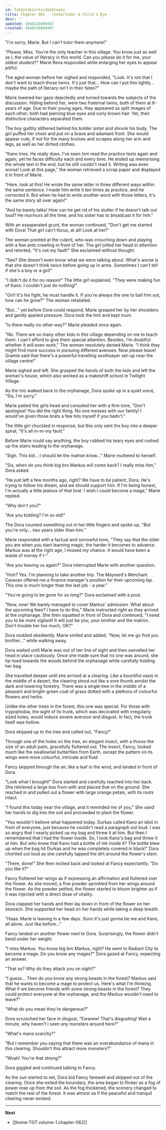 ```yaml
---
id: fi62ytakinrtycda34luw1u
title: Chapter 061 - (Interlude) A Child's Eye
desc: ''
updated: 1648145009467
created: 1648145009467
---
```


"I'm sorry, Marie. But I can't tutor them anymore!"

"Please, Miss. You're the only teacher in this village. You know just as well as I, the value of literacy in this world. Can you please do it for me, your oldest student?" Marie Reva responded while enlarging her eyes to appear pitiful.

The aged woman before her sighed and responded, "Look. It's not that I don't want to teach those twins. It's just that... How can I put this lightly... maybe the path of literacy isn't in their fates?"

Marie lowered her gaze dejectedly and turned towards the subjects of the discussion. Hiding behind her, were two fraternal twins, both of them at 6-years of age. Due to their young ages, they appeared as split images of each other; both had piercing blue eyes and curly brown hair. Yet, their distinctive characters separated them.

The boy guiltily slithered behind his bolder sister and shrunk his body. The girl puffed her chest and put on a brave and adamant front. She would appear cute, if not for the many bruises and scrapes along her arm and legs, as well as her dirtied clothes.

"Kano tries. He really does. I've seen him read the practice texts again and again, yet he faces difficulty each and every time. He ended up memorising the whole text in the end, but he still couldn't read it. Writing was even worse! Look at this page," the woman retrieved a scrap paper and displayed it in front of Marie.

"Here, look at this! He wrote the same letter in three different ways within the same sentence. I made him write it ten times as practice, and he corrected it. But when he had to write another word with those letters, it's the same story all over again!"

"And he barely talks! How can he get rid of his stutter if he doesn't talk out loud? He murmurs all the time, and his sister has to broadcast it for him."

With an exasperated grunt, the woman continued, "Don't get me started with Dora! That girl can't focus, at all! Look at her!"

The woman pointed at the culprit, who was crouching down and playing with a few ants crawling in front of her. The girl jolted her head in attention and retorted, "It's not my fault!" She exclaimed without thought.

"See? She doesn't even know what we were talking about. What's worse is that she doesn't think twice before going up in arms. Sometimes I can't tell if she's a boy or a girl!"

"I didn't do it for no reason!" The little girl explained. "They were making fun of Kano. I couldn't just do nothing!"

"Girl! It's his fight, he must handle it. If you're always the one to bail him out, how can he grow?" The woman retaliated.

"But..." yet before Dora could respond, Marie grasped her by her shoulders and gently applied pressure. Dora took the hint and kept mum.

"Is there really no other way?" Marie pleaded once again.

"No. There are so many other kids in this village depending on me to teach them. I can't afford to give them special attention. Besides, I'm doubtful whether it will even work," The woman resolutely denied Marie. "I think they might find more success in pursuing different avenues. Now please leave! Gramie said that there's a powerful travelling soothsayer set-up near the village centre!"

Marie sighed and left. She grasped the hands of both the kids and left the woman's house, which also worked as a makeshift school in Twilight Village.

As the trio walked back to the orphanage, Dora spoke up in a quiet voice, "Sis, I'm sorry."

Marie patted the girls head and consoled her with a firm tone, "Don't apologise! You did the right thing. No one messes with our family! I would've given those brats a few hits myself if you hadn't."

The little girl chuckled in response, but this only sent the boy into a deeper spiral, "It's all m-m-my fault."

Before Marie could say anything, the boy rubbed his teary eyes and rushed up the stairs leading to the orphanage.

"Sigh. This kid... I should let the matron know..." Marie muttered to herself.

"Sis, when do you think big bro Markus will come back? I really miss him," Dora asked.

"He just left a few months ago, right? We have to be patient, Dora. He's trying to follow his dream, and we should support him. If I'm being honest, I'm actually a little jealous of that brat. I wish I could become a mage," Marie replied.

"Why don't you?"

"Are you kidding? I'm so old!"

The Dora counted something out in her little fingers and spoke up, "But you're only... two years older than him."

Marie responded with a factual and sorrowful tone, "They say that the older you are when you start learning magic, the harder it becomes to advance. Markus was at the right age, I missed my chance. It would have been a waste of money if I-"

"Are you leaving us again?" Dora interrupted Marie with another question.

"Huh? Yes. I'm planning to take another trip. The Maynard's Merchant Caravan offered me a finance manager's position for their upcoming lap. This one is much longer than the last job - a year."

"You're going to be gone for so long?" Dora exclaimed with a pout.

"Now, now! We barely managed to cover Markus' admission. What about the upcoming fees? I have to do this," Marie instructed right as they arrived at the orphanage. She then squatted in front of Dora and continued, "I need you to be more vigilant! It will just be you, your brother and the matron. Don't trouble her too much, OK?"

Dora nodded obediently. Marie smiled and added, "Now, let me go find you brother..." while walking away.

Dora waited until Marie was out of her line of sight and then swivelled her head in place cautiously. Once she made sure that no one was around, she tip-toed towards the woods behind the orphanage while carefully holding her bag.

She travelled deeper until she arrived at a clearing. Like a bountiful oasis in the middle of a desert, the clearing stood out like a sore thumb amidst the dark and towering forestry. There was a single tree in the middle of a pleasant and bright-green coat of grass dotted with a plethora of colourful flowers and herbs.

Unlike the other trees in the forest, this one was special. For those with trypophobia, the sight of its trunk, which was decorated with irregularly sized holes, would induce severe aversion and disgust. In fact, the trunk itself was hollow.

Dora skipped up to the tree and called out, "Fancy!"

Through one of the holes on the tree, an elegant insect, with a thorax the size of an adult palm, gracefully fluttered out. The insect, Fancy, looked much like the swallowtail butterflies from Earth, except the pattern on its wings were more colourful, intricate and fluid.

Fancy skipped through the air, like a leaf in the wind, and landed in front of Dora.

"Look what I brought!" Dora started and carefully reached into her back. She retrieved a large box from with and placed that on the ground. She reached in and pulled out a flower with large orange petals, with its roots intact.

"I found this today near the village, and it reminded me of you," She used her hands to dig into the soil and proceeded to plant the flower.

"You wouldn't believe what happened today. Durkas called Kano an idiot in front of everyone, just because he couldn't read a paragraph out loud. I was so angry that I nearly picked up my bag and threw it at him. But then I remembered that I had the flower inside. So, I took Kano's bag and threw it at him. But who knew that Kano had a bottle of ink inside it? The bottle blew up when the bag hit Durkas and he was completely covered in black!" Dora chortled out loud as she carefully tapped the dirt around the flower's stem.

"There, done!" She then inched back and looked at Fancy expectantly. "Do you like it?"

Fancy fluttered her wings as if expressing an affirmation and fluttered over the flower. As she moved, a fine powder sprinkled from her wings around the flower. As the powder settled, the flower started to bloom brighter as if it was injected with a direct dose of vitality.

Dora clapped her hands and then lay down in front of the flower on her stomach. She supported her head on her hands while taking a deep breath.

"Haaa. Marie is leaving in a few days. Soon it's just gonna be me and Kano, all alone. Just like before..."

Fancy landed on another flower next to Dora. Surprisingly, the flower didn't bend under her weight.

"I miss Markus. You know big bro Markus, right? He went to Radiant City to become a mage. Do you know any mages?" Dora gazed at Fancy, expecting an answer.

"That so? Why do they attack you on sight?"

"I guess... Then do you know any strong beasts in the forest? Markus said that he wants to become a mage to protect us. Here's what I'm thinking. What if we become friends with some strong beasts in the forest? They could protect everyone at the orphanage, and the Markus wouldn't need to leave?"

"What do you mean they're dangerous?"

Dora scrunched her face in disgust, "Ewwww! That's disgusting! Wait a minute, why haven't I seen any monsters around here?"

"What's mana scarcity?"

"But I remember you saying that there was an overabundance of mana in this clearing. Shouldn't this attract more monsters?"

"Woah! You're that strong?"

Dora giggled and continued talking to Fancy.

As the sun started to set, Dora bid Fancy farewell and skipped out of the clearing. Once she exited the boundary, the area began to flicker as a fog of power rose up from the soil. As the fog thickened, the scenery changed to match the rest of the forest. It was almost as if the peaceful and tranquil clearing never existed.

____

**Next**
* [[home-TGT.volume-1.chapter-062]]